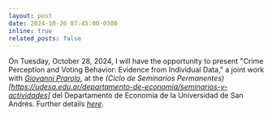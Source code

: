 ```yaml
---
layout: post
date: 2024-10-26 07:45:00-0300
inline: true
related_posts: false
---
```


On Tuesday, October 28, 2024, I will have the opportunity to present "Crime Perception and Voting Behavior: Evidence from Individual Data," a joint work with <i>[Giovanni Prarolo](https://sites.google.com/site/giovanniprarolo/)</i>, at the <i>(Ciclo de Seminarios Permanentes)[https://udesa.edu.ar/departamento-de-economia/seminarios-y-actividades]</i> del Departamento de Economía de la Universidad de San Andrés</i>. Further details <i>[here](https://eventos.udesa.edu.ar/124377/detail/crime-perception-and-voting.html)</i>.
